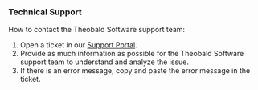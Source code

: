 
### Technical Support

How to contact the Theobald Software support team:

1. Open a ticket in our [Support Portal](https://support.theobald-software.com).
2. Provide as much information as possible for the Theobald Software support team to understand and analyze the issue.
3. If there is an error message, copy and paste the error message in the ticket.